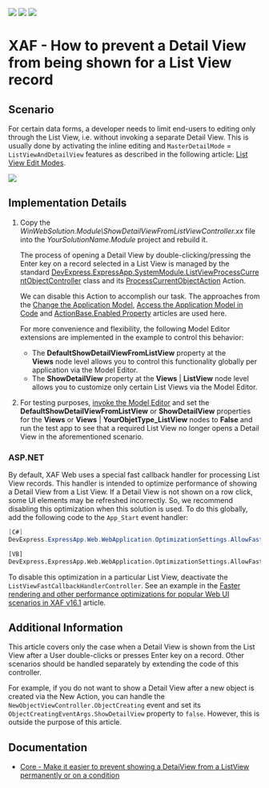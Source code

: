 <!-- default badges list -->
![](https://img.shields.io/endpoint?url=https://codecentral.devexpress.com/api/v1/VersionRange/128592237/17.2.7%2B)
[![](https://img.shields.io/badge/Open_in_DevExpress_Support_Center-FF7200?style=flat-square&logo=DevExpress&logoColor=white)](https://supportcenter.devexpress.com/ticket/details/E622)
[![](https://img.shields.io/badge/📖_How_to_use_DevExpress_Examples-e9f6fc?style=flat-square)](https://docs.devexpress.com/GeneralInformation/403183)
<!-- default badges end -->

# XAF - How to prevent a Detail View from being shown for a List View record

## Scenario

For certain data forms, a developer needs to limit end-users to editing only through the List View, i.e. without invoking a separate Detail View. This is usually done by activating the inline editing and `MasterDetailMode` = `ListViewAndDetailView` features as described in the following article: [List View Edit Modes](https://docs.devexpress.com/eXpressAppFramework/113249/ui-construction/views/list-view-edit-modes).

![](https://raw.githubusercontent.com/DevExpress-Examples/how-to-prevent-a-detailview-from-being-shown-for-a-listview-record-e622/17.2.7+/media/f4c032a0-35fa-11e5-80bf-00155d62480c.png)

## Implementation Details

1. Copy the _WinWebSolution.Module\ShowDetailViewFromListViewController.xx_ file into the _YourSolutionName.Module_ project and rebuild it.

   The process of opening a Detail View by double-clicking/pressing the Enter key on a record selected in a List View is managed by the standard [DevExpress.ExpressApp.SystemModule.ListViewProcessCurrentObjectController](https://docs.devexpress.com/eXpressAppFramework/DevExpress.ExpressApp.SystemModule.ListViewProcessCurrentObjectController) class and its [ProcessCurrentObjectAction](https://docs.devexpress.com/eXpressAppFramework/DevExpress.ExpressApp.SystemModule.ListViewProcessCurrentObjectController.ProcessCurrentObjectAction) Action.
   
   We can disable this Action to accomplish our task. The approaches from the [Change the Application Model](https://docs.devexpress.com/eXpressAppFramework/403527/ui-construction/application-model-ui-settings-storage/change-application-model), [Access the Application Model in Code](https://documentation.devexpress.com/#eXpressAppFramework/CustomDocument112810) and [ActionBase.Enabled Property](https://documentation.devexpress.com/#eXpressAppFramework/DevExpressExpressAppActionsActionBase_Enabledtopic) articles are used here.
   
   For more convenience and flexibility, the following Model Editor extensions are implemented in the example to control this behavior:
   
   * The **DefaultShowDetailViewFromListView** property at the **Views** node level allows you to control this functionality globally per application via the Model Editor.
   * The **ShowDetailView** property at the **Views** | **ListView** node level allows you to customize only certain List Views via the Model Editor.

2. For testing purposes, [invoke the Model Editor](https://documentation.devexpress.com/eXpressAppFramework/CustomDocument113326.aspx) and set the **DefaultShowDetailViewFromListView** or **ShowDetailView** properties for the **Views** or **Views** | **YourObjetType_ListView** nodes to **False** and run the test app to see that a required List View no longer opens a Detail View in the aforementioned scenario.

### ASP.NET

By default, XAF Web uses a special fast callback handler for processing List View records. This handler is intended to optimize performance of showing a Detail View from a List View. If a Detail View is not shown on a row click, some UI elements may be refreshed incorrectly. So, we recommend disabling this optimization when this solution is used. To do this globally, add the following code to the `App_Start` event handler:
  
```csharp
[C#]
DevExpress.ExpressApp.Web.WebApplication.OptimizationSettings.AllowFastProcessListViewRecordActions = false;
```

```vb
[VB]
DevExpress.ExpressApp.Web.WebApplication.OptimizationSettings.AllowFastProcessListViewRecordActions = False
```

To disable this optimization in a particular List View, deactivate the `ListViewFastCallbackHandlerController`. See an example in the [Faster rendering and other performance optimizations for popular Web UI scenarios in XAF v16.1](https://www.devexpress.com/Support/Center/Question/Details/T386142/faster-rendering-and-other-performance-optimizations-for-popular-web-ui-scenarios-in-xaf) article.

## Additional Information

This article covers only the case when a Detail View is shown from the List View after a User double-clicks or presses Enter key on a record. Other scenarios should be handled separately by extending the code of this controller.

For example, if you do not want to show a Detail View after a new object is created via the New Action, you can handle the `NewObjectViewController.ObjectCreating` event and set its `ObjectCreatingEventArgs.ShowDetailView` property to `false`. However, this is outside the purpose of this article.

## Documentation

* [Core - Make it easier to prevent showing a DetaiView from a ListView permanently or on a condition](https://supportcenter.devexpress.com/ticket/details/s34026/core-make-it-easier-to-prevent-showing-a-detaiview-from-a-listview-permanently-or-on-a)
